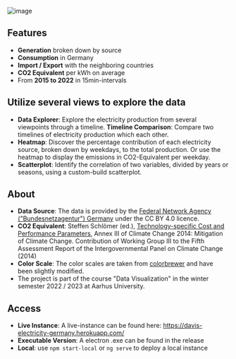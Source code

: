 ![image](https://user-images.githubusercontent.com/94070506/205332675-d65d9cd4-14b2-4091-992f-15448924930f.png)

## Features
- __Generation__ broken down by source
- __Consumption__ in Germany
- __Import / Export__ with the neighboring countries
- __CO2 Equivalent__ per kWh on average
- From __2015 to 2022__ in 15min-intervals

## Utilize several views to explore the data
- __Data Explorer__: Explore the electricity production from several viewpoints through a timeline.
__Timeline Comparison__: Compare two timelines of electricity production which each other.
- __Heatmap__: Discover the percentage contribution of each electricity source, broken down by weekdays, to the total production. Or use the heatmap to display the emissions in CO2-Equivalent per weekday.
- __Scatterplot__: Identify the correlation of two variables, divided by years or seasons, using a custom-build 
  scatterplot.

## About
- __Data Source__: The data is provided by the [Federal Network Agency ("Bundesnetzagentur") Germany](https://www.smard.de/) under the CC BY 4.0 licence.
- __CO2 Equivalent__: Steffen Schlömer (ed.), [Technology-specific Cost and Performance Parameters](https://www.ipcc.ch/site/assets/uploads/2018/02/ipcc_wg3_ar5_annex-iii.pdf), Annex III of 
  Climate Change 2014: Mitigation of Climate Change. Contribution of Working Group III to the Fifth Assessment Report of the Intergovernmental Panel on Climate Change (2014)
- __Color Scale__: The color scales are taken from [colorbrewer](https://github.com/axismaps/colorbrewer) and have been slightly modified.
- The project is part of the course "Data Visualization" in the winter semester 2022 / 2023 at Aarhus University.

## Access
- __Live Instance__: A live-instance can be found here: https://davis-electricity-germany.herokuapp.com/ 
- __Executable Version__: A electron .exe can be found in the release
- __Local__: use `npm start-local` or `ng serve` to deploy a local instance



